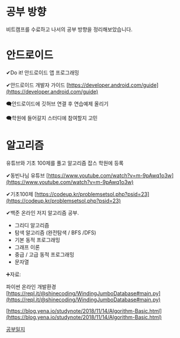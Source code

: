 # 공부 방향

비트캠프를 수료하고 나서의 공부 방향을 정리해보았습니다.

# 안드로이드

✔Do it! 안드로이드 앱 프로그래밍 

✔안드로이드 개발자 가이드 [https://developer.android.com/guide](https://developer.android.com/guide)

🗨안드로이드에 깃허브 연결 후 연습예제 올리기 

🗨학원에 들어갈지 스터디에 참여할지 고민

# 알고리즘

유튜브와 기초 100제를 풀고 알고리즘 잡스 학원에 등록

✔동빈나님 유튜브 [https://www.youtube.com/watch?v=m-9pAwq1o3w](https://www.youtube.com/watch?v=m-9pAwq1o3w)

✔기초100제 [https://codeup.kr/problemsetsol.php?psid=23](https://codeup.kr/problemsetsol.php?psid=23)

✔백준 온라인 저지 알고리즘 공부.
- 그리디 알고리즘
- 탐색 알고리즘 (완전탐색 / BFS /DFS)
- 기본 동적 프로그래밍
- 그래프 이론
- 중급 / 고급 동적 프로그래밍
- 문자열

➕자료:

파이썬 온라인 개발환경 [https://repl.it/@shinecoding/WindingJumboDatabase#main.py](https://repl.it/@shinecoding/WindingJumboDatabase#main.py)

[https://blog.yena.io/studynote/2018/11/14/Algorithm-Basic.html](https://blog.yena.io/studynote/2018/11/14/Algorithm-Basic.html)

[공부일지](https://www.notion.so/f2f43ae20d1d4dbfb7c171c9b16803f2)

